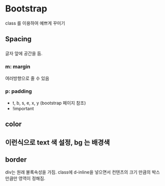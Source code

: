# Bootstrap
class 를 이용하여 예쁘게 꾸미기 
## Spacing 
### <div class="container"> </div> 
글자 앞에 공간을 둠.
### m: margin
여러방향으로 줄 수 있음
### p: padding 
- t, b, s, e, x, y (bootstrap 페이지 참조)
- !important 
## color
<h2 class="text-success" > 이런식으로 text 색 설정, bg 는 배경색

## border 
div는 원래 불록속성을 가짐. 
class에 d-inline을 넣으면서 컨텐츠의 크기 만큼의 박스만큼만 영역이 정해짐. 

